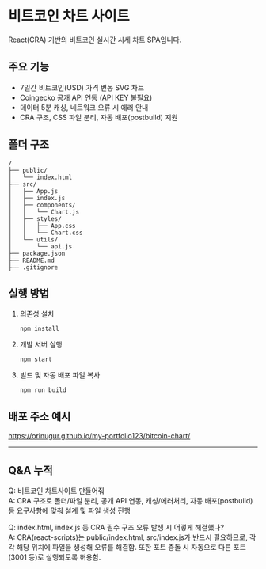 # 비트코인 차트 사이트

React(CRA) 기반의 비트코인 실시간 시세 차트 SPA입니다.

## 주요 기능
- 7일간 비트코인(USD) 가격 변동 SVG 차트
- Coingecko 공개 API 연동 (API KEY 불필요)
- 데이터 5분 캐싱, 네트워크 오류 시 에러 안내
- CRA 구조, CSS 파일 분리, 자동 배포(postbuild) 지원

## 폴더 구조
```
/
├── public/
│   └── index.html
├── src/
│   ├── App.js
│   ├── index.js
│   ├── components/
│   │   └── Chart.js
│   ├── styles/
│   │   ├── App.css
│   │   └── Chart.css
│   └── utils/
│       └── api.js
├── package.json
├── README.md
├── .gitignore
```

## 실행 방법
1. 의존성 설치  
   ```
   npm install
   ```
2. 개발 서버 실행  
   ```
   npm start
   ```
3. 빌드 및 자동 배포 파일 복사  
   ```
   npm run build
   ```

## 배포 주소 예시
https://orinugur.github.io/my-portfolio123/bitcoin-chart/

---

## Q&A 누적

Q: 비트코인 차트사이트 만들어줘  
A: CRA 구조로 폴더/파일 분리, 공개 API 연동, 캐싱/에러처리, 자동 배포(postbuild) 등 요구사항에 맞춰 설계 및 파일 생성 진행

Q: index.html, index.js 등 CRA 필수 구조 오류 발생 시 어떻게 해결했나?  
A: CRA(react-scripts)는 public/index.html, src/index.js가 반드시 필요하므로, 각각 해당 위치에 파일을 생성해 오류를 해결함. 또한 포트 충돌 시 자동으로 다른 포트(3001 등)로 실행되도록 허용함.
